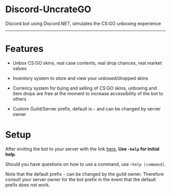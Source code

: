 # Discord-UncrateGO
Discord bot using Discord.NET, simulates the CS:GO unboxing experience 

***

# Features

* Unbox CS:GO skins, real case contents, real drop chances, real market values

* Inventory system to store and view your unboxed/dropped skins

* Currency system for bying and selling of CS:GO skins, unboxing and item drops are free at the moment to increase accessibility of the bot to others

* Custom Guild/Server prefix, default is `~` and can be changed by server owner

# Setup

After inviting the bot to your server with the link [here](https://discordapp.com/api/oauth2/authorize?client_id=523282498265022479&permissions=337984&scope=bot), **Use `~help` for initial help**. 

Should you have questions on how to use a command, use `~help [command]`. 

Note that the default prefix `~` can be changed by the guild owner. Therefore consult your server owner for the bot prefix in the event that the default prefix does not work.
